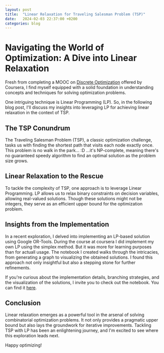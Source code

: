 ```yaml
---
layout: post
title:  "Linear Relaxation for Traveling Salesman Problem (TSP)"
date:   2024-02-03 22:37:00 +0200
categories: blog
---
```


# Navigating the World of Optimization: A Dive into Linear Relaxation

Fresh from completing a MOOC on [Discrete Optimization](https://www.coursera.org/learn/discrete-optimization) offered by Coursera, I find myself equipped with a solid foundation in understanding concepts and techniques for solving optimization problems.

 One intriguing technique is Linear Programming (LP). So, in the following blog post, I'll discuss my insights into leveraging LP for achieving linear relaxation in the context of TSP.

## The TSP Conundrum

The Traveling Salesman Problem (TSP), a classic optimization challenge, tasks us with finding the shortest path that visits each node exactly once. This problem is no walk in the park... :D ...it's NP-complete, meaning there's no guaranteed speedy algorithm to find an optimal solution as the problem size grows. 

## Linear Relaxation to the Rescue

To tackle the complexity of TSP, one approach is to leverage Linear Programming. LP allows us to relax binary constraints on decision variables, allowing real-valued solutions. Though these solutions might not be integers, they serve as an efficient upper bound for the optimization problem.

## Insights from the Implementation

In a recent exploration, I delved into implementing an LP-based solution using Google OR-Tools. During the course at coursera I did implement my own LP using the simplex method. But it was more for learning purposes than for actuall usage. The notebook I created walks through the intricacies, from generating a graph to visualizing the obtained solutions. I found this approach not only insightful but also a stepping stone for further refinements.

If you're curious about the implementation details, branching strategies, and the visualization of the solutions, I invite you to check out the notebook. You can find it [here](https://github.com/tomkalervo/demos/blob/main/TSP.ipynb).

## Conclusion

Linear relaxation emerges as a powerful tool in the arsenal of solving combinatorial optimization problems. It not only provides a pragmatic upper bound but also lays the groundwork for iterative improvements. Tackling TSP with LP has been an enlightening journey, and I'm excited to see where this exploration leads next.

Happy optimizing!